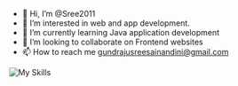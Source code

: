 - 👋 Hi, I’m @Sree2011
- 👀 I’m interested in web and app development.
- 🌱 I’m currently learning Java application development
- 💞️ I’m looking to collaborate on Frontend websites
- 📫 How to reach me gundrajusreesainandini@gmail.com

<!---
Sree2011/Sree2011 is a ✨ special ✨ repository because its `README.md` (this file) appears on your GitHub profile.
You can click the Preview link to take a look at your changes.
--->
![My Skills](https://skillicons.dev/icons?i=py,github,html,css,arduino,java)

